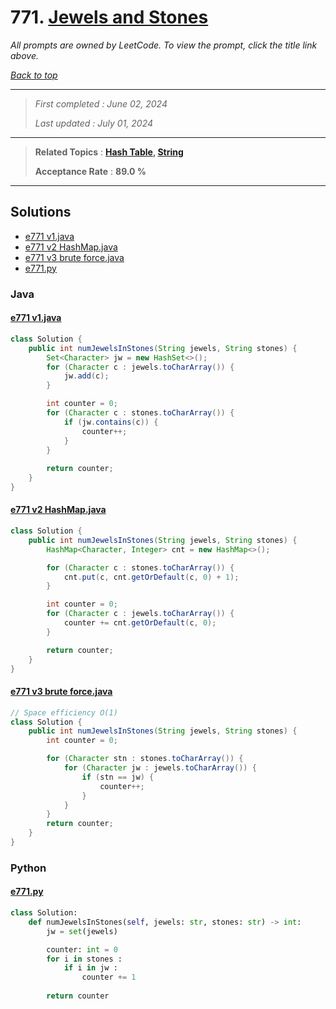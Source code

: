 # 771. [Jewels and Stones](<https://leetcode.com/problems/jewels-and-stones>)

*All prompts are owned by LeetCode. To view the prompt, click the title link above.*

*[Back to top](<../README.md>)*

------

> *First completed : June 02, 2024*
>
> *Last updated : July 01, 2024*

------

> **Related Topics** : **[Hash Table](<by_topic/Hash Table.md>), [String](<by_topic/String.md>)**
>
> **Acceptance Rate** : **89.0 %**

------

## Solutions

- [e771 v1.java](<../my-submissions/e771 v1.java>)
- [e771 v2 HashMap.java](<../my-submissions/e771 v2 HashMap.java>)
- [e771 v3 brute force.java](<../my-submissions/e771 v3 brute force.java>)
- [e771.py](<../my-submissions/e771.py>)
### Java
#### [e771 v1.java](<../my-submissions/e771 v1.java>)
```Java
class Solution {
    public int numJewelsInStones(String jewels, String stones) {
        Set<Character> jw = new HashSet<>();
        for (Character c : jewels.toCharArray()) {
            jw.add(c);
        }

        int counter = 0;
        for (Character c : stones.toCharArray()) {
            if (jw.contains(c)) {
                counter++;
            }
        }
        
        return counter;
    }
}
```

#### [e771 v2 HashMap.java](<../my-submissions/e771 v2 HashMap.java>)
```Java
class Solution {
    public int numJewelsInStones(String jewels, String stones) {
        HashMap<Character, Integer> cnt = new HashMap<>();

        for (Character c : stones.toCharArray()) {
            cnt.put(c, cnt.getOrDefault(c, 0) + 1);
        }

        int counter = 0;
        for (Character c : jewels.toCharArray()) {
            counter += cnt.getOrDefault(c, 0);
        }

        return counter;
    }
}
```

#### [e771 v3 brute force.java](<../my-submissions/e771 v3 brute force.java>)
```Java
// Space efficiency O(1)
class Solution {
    public int numJewelsInStones(String jewels, String stones) {
        int counter = 0;

        for (Character stn : stones.toCharArray()) {
            for (Character jw : jewels.toCharArray()) {
                if (stn == jw) {
                    counter++;
                }
            }
        }
        return counter;
    }
}
```

### Python
#### [e771.py](<../my-submissions/e771.py>)
```Python
class Solution:
    def numJewelsInStones(self, jewels: str, stones: str) -> int:
        jw = set(jewels)

        counter: int = 0
        for i in stones :
            if i in jw :
                counter += 1
        
        return counter
```


